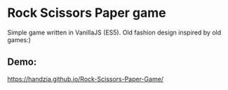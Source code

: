 # Rock Scissors Paper game

Simple game written in VanillaJS (ES5). Old fashion design inspired by old games:)

## Demo: 
https://handzia.github.io/Rock-Scissors-Paper-Game/
